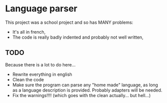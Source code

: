 # Language parser

This project was a school project and so has MANY problems:
- It's all in french,
- The code is really badly indented and probably not well written,

## TODO

Because there is a lot to do here...
- Rewrite everything in english
- Clean the code
- Make sure the program can parse any "home made" language, as long
	as a language description is provided. Probably adapters will be needed.
- Fix the warnings!!!! (which goes with the clean actually... but hell...)
